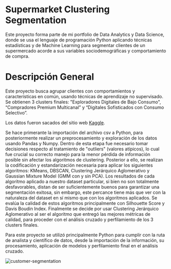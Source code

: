 # Supermarket Clustering Segmentation
Este proyecto forma parte de mi portfolio de Data Analytics y Data Science, donde se usa el lenguaje de programación Python aplicando técnicas estadísticas y de Machine Learning para segmentar clientes de un supermercado acorde a sus variables sociodemográficas y comportamiento de compra.

# Descripción General 
Este proyecto busca agrupar clientes con comportamientos y características en común, usando técnicas de aprendizaje no supervisado. Se obtienen 3 clusters finales: "Exploradores Digitales de Bajo Consumo", “Compradores Premium Multicanal” y “Digitales Sofisticados con Consumo Selectivo”.

Los datos fueron sacados del sitio web [Kaggle](https://www.kaggle.com/datasets/vishakhdapat/customer-segmentation-clustering).

Se hace primerante la importación del archivo csv a Python, para posteriormente realizar un preprocesamiento y exploración de los datos usando Pandas y Numpy. Dentro de esta etapa fue necesario tomar decisiones respecto al tratamiento de "outliers" (valores atípicos), lo cual fue crucial su correcto manejo para la menor pérdida de información posible sin afectar los algoritmos de clustering. Posterior a ello, se realizan la codificación y estandarización necesaria para aplicar los siguientes algoritmos: KMeans, DBSCAN, Clustering Jerárquico Aglomerativo y Gaussian Mixture Model (GMM con y sin PCA). Los resultados de cada algoritmo aplicado a nuestro dataset particular, si bien no son totalmente desfavorables, distan de ser suficientemente buenos para garantizar una segmentación exitosa, sin embargo, este percance tiene más que ver con la naturaleza del dataset en sí mismo que con los algoritmos aplicados. Se evalúa la calidad de estos algoritmos principalmente con Silhouette Score y Davis Boudin Index. Finalmente se decide por usar Clustering Jerárquico Aglomerativo al ser el algoritmo que entregó las mejores métricas de calidad, para proceder con el análisis cruzado y perfilamiento de los 3 clusters finales.

Para este proyecto se utilizó principalmente Python para cumplir con la ruta de analista y científico de datos, desde la importación de la información, su procesamiento, aplicación de modelos y perfilamiento final en el análisis cruzado.

![customer-segmentation](https://github.com/user-attachments/assets/2bc7205f-3c7a-414e-9321-ddbaf82c7edb)

